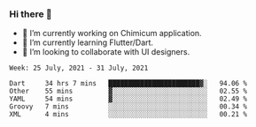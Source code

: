 ### Hi there 👋

<!--
**devcat37/devcat37** is a ✨ _special_ ✨ repository because its `README.md` (this file) appears on your GitHub profile.-->


- 🔭 I’m currently working on Chimicum application.
- 🌱 I’m currently learning Flutter/Dart.
- 👯 I’m looking to collaborate with UI designers.
<!-- - 🤔 I’m looking for help with ... -->

<!--START_SECTION:waka-->
```text
Week: 25 July, 2021 - 31 July, 2021

Dart     34 hrs 7 mins   ███████████████████████▓░   94.06 % 
Other    55 mins         ▓░░░░░░░░░░░░░░░░░░░░░░░░   02.55 % 
YAML     54 mins         ▓░░░░░░░░░░░░░░░░░░░░░░░░   02.49 % 
Groovy   7 mins          ░░░░░░░░░░░░░░░░░░░░░░░░░   00.34 % 
XML      4 mins          ░░░░░░░░░░░░░░░░░░░░░░░░░   00.21 % 
```
<!--END_SECTION:waka-->
